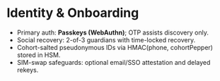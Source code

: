 # Identity & Onboarding

- Primary auth: **Passkeys (WebAuthn)**; OTP assists discovery only.
- Social recovery: 2-of-3 guardians with time-locked recovery.
- Cohort-salted pseudonymous IDs via HMAC(phone, cohortPepper) stored in HSM.
- SIM-swap safeguards: optional email/SSO attestation and delayed rekeys.

